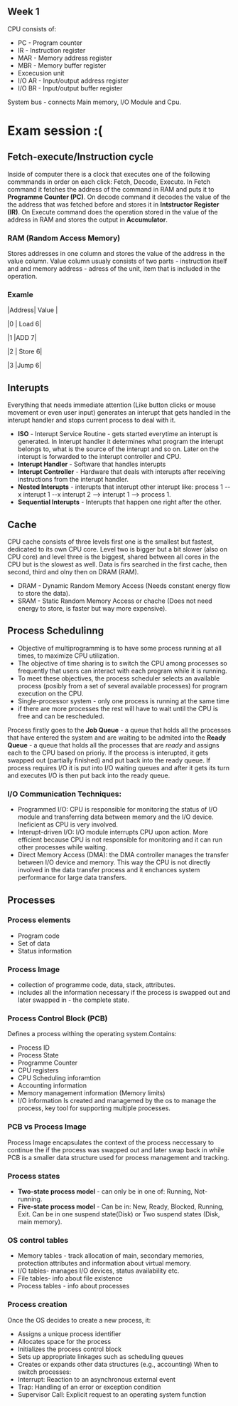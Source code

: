 ## Week 1
CPU consists of:
* PC - Program counter
* IR - Instruction register
* MAR - Memory address register
* MBR - Memory buffer register
* Excecusion unit
* I/O AR - Input/output address register
* I/O BR - Input/output buffer register

System bus - connects Main memory, I/O Module and Cpu.


# Exam session :(

## Fetch-execute/Instruction cycle
Inside of computer there is a clock that executes one of the following commmands in order on each click: Fetch, Decode, Execute. In Fetch command it fetches the address of the command in RAM and puts it to __Programme Counter (PC)__. On decode command it decodes the value of the the address that was fetched before and stores it in __Intstructor Register (IR)__. On  Execute command does the operation stored in the value of the address  in RAM and stores the output in __Accumulator__.

### RAM (Random Access Memory)
Stores addresses in one column and stores the value of the address in the value column. Value  column usualy  consists of two parts - instruction itself and and memory  address - adress of the unit, item that is included in the operation. 

### Examle 
|Address| Value |

|0      | Load 6|

|1      |ADD 7|

|2     | Store 6|

|3      |Jump 6|

## Interupts

Everything that needs immediate attention (Like button clicks or mouse movement or even user input) generates an interupt that gets handled in the interupt handler and stops current process to deal with it. 
- __ISO__ - Interupt Service Routine - gets started everytime an interupt is generated. In Interupt handler it determines what program the interupt belongs to, what is the source of the interupt and so on. Later on the interupt is forwarded to the interupt controller and CPU.
- __Interupt Handler__ - Software that handles interupts
- __Interupt Controller__ - Hardware that deals with interupts after receiving instructions from the interupt handler.
- __Nested Interupts__ - interupts that interupt other interupt like: process 1 --x interupt 1 --x interupt 2 --> interupt 1 --> process 1.
- __Sequential Interupts__ - Interupts that happen one right  after the other.

## Cache 
CPU cache consists of three levels first one is the smallest but fastest, dedicated to its own CPU core. Level two is bigger but a bit slower (also on CPU core) and level three is the biggest, shared between all cores in the CPU but is the slowest as well. Data is firs searched in the first cache, then second, third and olny then on DRAM (RAM).
- DRAM - Dynamic Random Memory Access (Needs constant energy flow to store the data).
- SRAM - Static Random Memory Access  or chache (Does not need energy to store, is faster but way more expensive).

## Process Schedulinng
- Objective of multiprogramming is to have some process running at all times, to maximize CPU utilization.
- The objective of time sharing is to switch the CPU among processes so frequently that users can interact with each program while it is running.
- To meet these objectives, the process scheduler selects an available process (posibly  from a set of several available processes) for program execution on the CPU.
- Single-processor  system - only one process is running at the same time
- if there are more processes the rest will have to wait until the  CPU is free and can be rescheduled.


Process firstly goes to the __Job Queue__ - a queue that holds all the processes that have entered the system and are waiting to be admited into the __Ready Queue__ - a queue that holds all the processes that are *ready* and assigns each to the CPU based on prioriy. If  the  process is interupted, it gets swapped out (partially finished) and put back into the ready queue. If process requires I/O it is put into I/O waiting queues and after it gets its turn and executes I/O is then put back into the ready queue.

### I/O Communication Techniques:
- Programmed I/O: CPU is responsible for monitoring the status of I/O module and transferring data between memory and the I/O device. Ineficient as CPU is very involved.
- Interupt-driven I/O: I/O module interrupts CPU upon action. More efficient because CPU is not responsible for monitoring and it can run other processes while waiting.
- Direct Memory Access (DMA): the DMA controller manages the transfer between I/O device and memory. This way the CPU is not directly involved in the data transfer process and it enchances system performance for large data transfers.


## Processes
### Process elements
- Program code
- Set of data
- Status information
### Process Image
- collection of programme code, data, stack, attributes.
- includes all the information necessary if the process is swapped out and later swapped in - the complete state.
### Process Control Block (PCB)
Defines a process withing the operating system.Contains:
- Process ID
- Process State
- Programme Counter
- CPU registers
- CPU Scheduling inforamtion
- Accounting information
- Memory management information (Memory limits)
- I/O information 
Is created and managemed  by the os to manage the process, key  tool for supporting multiple processes.
### PCB vs Process Image
Process Image encapsulates the context of the process neccessary to continue the if the process was swapped out and later swap back in while PCB is a smaller data structure used for process management and tracking.

### Process states
- __Two-state process model__ - can only be in one of: Running, Not-running.
- __Five-state process model__ - Can be in: New, Ready, Blocked, Running, Exit. Can be in one suspend state(Disk) or Two suspend states (Disk, main memory).
### OS control tables
- Memory tables - track allocation of main, secondary memories, protection attributes and information about virtual memory.
- I/O tables- manages I/O devices, status availability etc.
- File tables- info about file existence
- Process tables - info about processes

### Process creation
Once the OS decides to create a new process, it:
- Assigns a unique process identifier
- Allocates space for the process
- Initializes the process control block
- Sets up appropriate linkages such as scheduling queues
- Creates or expands other data structures (e.g., accounting)
When to switch processes:
- Interrupt: Reaction to an asynchronous external event
- Trap: Handling of an error or exception condition
- Supervisor Call: Explicit request to an operating system function